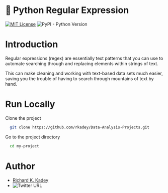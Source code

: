 # 🚀 Python Regular Expression
[![MIT License](https://img.shields.io/badge/License-MIT-green.svg)](https://choosealicense.com/licenses/mit/)
![PyPI - Python Version](https://img.shields.io/pypi/pyversions/P)
# Introduction
Regular expressions (regex) are essentially text patterns that you can use to automate searching through and replacing elements within strings of text. 

This can make cleaning and working with text-based data sets much easier, saving you the trouble of having to search through mountains of text by hand.

# Run Locally
Clone the project

```bash
  git clone https://github.com/rkadey/Data-Analysis-Projects.git
```

Go to the project directory

```bash
  cd my-project
```

# Author
- [Richard K. Kadey](https://www.linkedin.com/in/richard-kwaku-kadey-096710114/)     
- ![Twitter URL](https://img.shields.io/twitter/url?label=%40dev_kadey&url=https%3A%2F%2Ftwitter.com%2Fdev_kadey)
